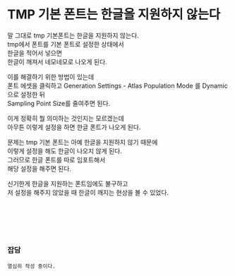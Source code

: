 # TMP 기본 폰트는 한글을 지원하지 않는다

말 그대로 tmp 기본폰트는 한글을 지원하지 않는다.  
tmp에서 폰트를 기본 폰트로 설정한 상태에서  
한글을 적어서 넣으면  
한글이 깨져서 네모네모로 나오게 된다.  

이를 해결하기 위한 방법이 있는데  
폰트 에셋을 클릭하고 Generation Settings - Atlas Population Mode 를 Dynamic으로 설정한 뒤  
Sampling Point Size를 줄여주면 된다.  

이게 정확히 뭘 의미하는 것인지는 모르겠는데  
아무튼 이렇게 설정을 하면 한글 폰트가 나오게 된다.  

문제는 tmp 기본 폰트는 아예 한글을 지원하지 않기 때문에  
이렇게 설정을 해도 한글이 나오지 않게 된다.  
그러므로 한글 폰트를 따로 임포트해서  
해당 설정을 해주면 된다.  

신기한게 한글을 지원하는 폰트임에도 불구하고  
저 설정을 해주지 않았을 때 한글이 깨지는 현상을 볼 수 있었다.  
</br>
</br>
</br>
</br>
</br>
### 잡담   

```
열심히 작성 중이다.
```